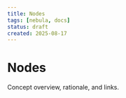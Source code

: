 ```yaml
---
title: Nodes
tags: [nebula, docs]
status: draft
created: 2025-08-17
---
```


# Nodes

Concept overview, rationale, and links.
